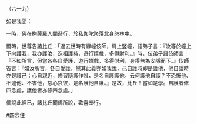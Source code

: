 （六一九）

如是我聞：

一時，佛在拘薩羅人間遊行，於私伽陀聚落北身恕林中。

爾時，世尊告諸比丘：「過去世時有緣幢伎師，肩上竪幢，語弟子言：『汝等於幢上下向護我，我亦護汝，迭相護持，遊行嬉戲，多得財利。』時，伎弟子語伎師言：『不如所言，但當各各自愛護，遊行嬉戲，多得財利，身得無為安隱而下。』伎師答言：『如汝所言，各自愛護，然其此義亦如我說，己自護時即是護他，他自護時亦是護己；心自親近，修習隨護作證，是名自護護他。云何護他自護？不恐怖他、不違他、不害他，慈心哀彼，是名護他自護。』是故，比丘！當如是學。自護者修四念處，護他者亦修四念處。」

佛說此經已，諸比丘聞佛所說，歡喜奉行。




#四念住
